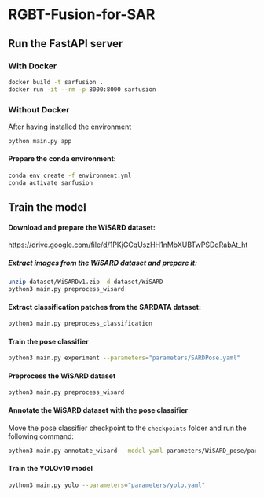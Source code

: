 # RGBT-Fusion-for-SAR

## Run the FastAPI server

### With Docker

```sh
docker build -t sarfusion .
docker run -it --rm -p 8000:8000 sarfusion
```

### Without Docker
After having installed the environment
```sh
python main.py app
```

#### Prepare the conda environment:

```bash
conda env create -f environment.yml
conda activate sarfusion
```

## Train the model

#### Download and prepare the WiSARD dataset:

https://drive.google.com/file/d/1PKjGCqUszHH1nMbXUBTwPSDqRabAt_ht

##### Extract images from the WiSARD dataset and prepare it:

```bash
unzip dataset/WiSARDv1.zip -d dataset/WiSARD
python3 main.py preprocess_wisard
```

#### Extract classification patches from the SARDATA dataset:

```bash
python3 main.py preprocess_classification
```

#### Train the pose classifier
    
```bash
python3 main.py experiment --parameters="parameters/SARDPose.yaml"
```

#### Preprocess the WiSARD dataset

```bash
python3 main.py preprocess_wisard
```

#### Annotate the WiSARD dataset with the pose classifier
Move the pose classifier checkpoint to the `checkpoints` folder and run the following command:

```bash
python3 main.py annotate_wisard --model-yaml parameters/WiSARD_pose/parameters.yaml
```

#### Train the YOLOv10 model

```bash
python3 main.py yolo --parameters="parameters/yolo.yaml"
```
